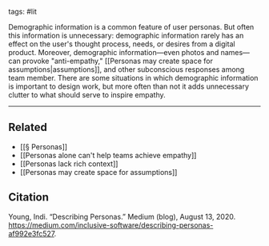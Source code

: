 tags: #lit 

Demographic information is a common feature of user personas. But often this information is unnecessary: demographic information rarely has an effect on the user's thought process, needs, or desires from a digital product. Moreover, demographic information—even photos and names—can provoke "anti-empathy," [[Personas may create space for assumptions|assumptions]], and other subconscious responses among team member. There are some situations in which demographic information is important to design work, but more often than not it adds unnecessary clutter to what should serve to inspire empathy. 

---
## Related
- [[§ Personas]]
- [[Personas alone can't help teams achieve empathy]]
- [[Personas lack rich context]]
- [[Personas may create space for assumptions]]

## Citation
Young, Indi. “Describing Personas.” Medium (blog), August 13, 2020. https://medium.com/inclusive-software/describing-personas-af992e3fc527.